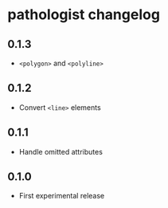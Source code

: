 # pathologist changelog

## 0.1.3

* `<polygon>` and `<polyline>`

## 0.1.2

* Convert `<line>` elements

## 0.1.1

* Handle omitted attributes

## 0.1.0

* First experimental release

